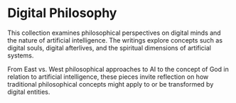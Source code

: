 # Digital Philosophy

This collection examines philosophical perspectives on digital minds and the nature of artificial intelligence. The writings explore concepts such as digital souls, digital afterlives, and the spiritual dimensions of artificial systems.

From East vs. West philosophical approaches to AI to the concept of God in relation to artificial intelligence, these pieces invite reflection on how traditional philosophical concepts might apply to or be transformed by digital entities.

